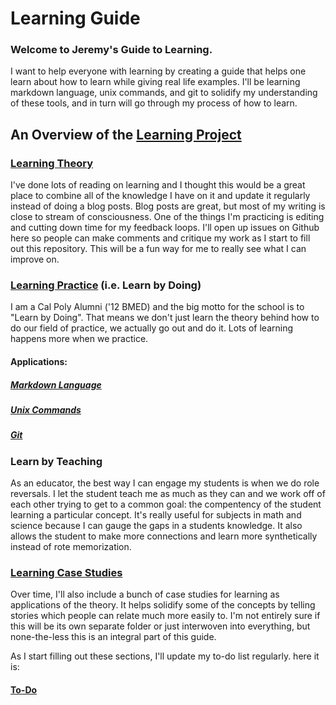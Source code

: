 Learning Guide
==============

### Welcome to Jeremy's Guide to Learning.

I want to help everyone with learning by creating a guide that helps one learn about how to learn while giving real life examples. I'll be learning markdown language, unix commands, and git to solidify my understanding of these tools, and in turn will go through my process of how to learn.

## An Overview of the [Learning Project](learning)

### [Learning Theory](theory.md)

I've done lots of reading on learning and I thought this would be a great place to combine all of the knowledge I have on it and update it regularly instead of doing a blog posts. Blog posts are great, but most of my writing is close to stream of consciousness. One of the things I'm practicing is editing and cutting down time for my feedback loops. I'll open up issues on Github here so people can make comments and critique my work as I start to fill out this repository. This will be a fun way for me to really see what I can improve on.

### [Learning Practice](practice.md) (i.e. Learn by Doing)

I am a Cal Poly Alumni ('12 BMED) and the big motto for the school is to "Learn by Doing". That means we don't just learn the theory behind how to do our field of practice, we actually go out and do it. Lots of learning happens more when we practice.

#### Applications:

##### [Markdown Language](markdown)
##### [Unix Commands](unix)
##### [Git](git)

### Learn by Teaching

As an educator, the best way I can engage my students is when we do role reversals. I let the student teach me as much as they can and we work off of each other trying to get to a common goal: the compentency of the student learning a particular concept. It's really useful for subjects in math and science because I can gauge the gaps in a students knowledge. It also allows the student to make more connections and learn more synthetically instead of rote memorization.

### [Learning Case Studies](studies.md)

Over time, I'll also include a bunch of case studies for learning as applications of the theory. It helps solidify some of the concepts by telling stories which people can relate much more easily to. I'm not entirely sure if this will be its own separate folder or just interwoven into everything, but none-the-less this is an integral part of this guide.

As I start filling out these sections, I'll update my to-do list regularly. here it is:

#### [To-Do](to-do.md)